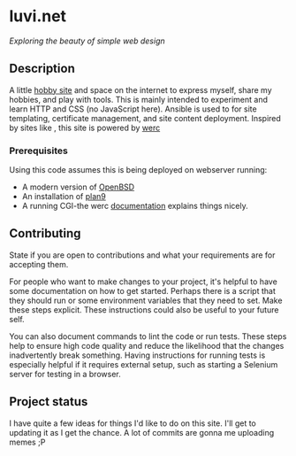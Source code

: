 # luvi.net

_Exploring the beauty of simple web design_

## Description

A little [hobby site](https://luvi.net/) and space on the internet to express myself, share my hobbies, and play with tools. This is mainly intended to experiment and learn HTTP and CSS (no JavaScript here). Ansible is used to for site templating, certificate management, and site content deployment. Inspired by sites like [](https://cat-v.org/), this site is powered by [werc]()

### Prerequisites

Using this code assumes this is being deployed on webserver running:

- A modern version of [OpenBSD](https://oepnbsd.org/)
- An installation of [plan9](https://9fans.github.io/plan9port/)
- A running CGI-the werc [documentation](https://werc.cat-v.org/docs/web-server-setup/) explains things nicely.

## Contributing
State if you are open to contributions and what your requirements are for accepting them.

For people who want to make changes to your project, it's helpful to have some documentation on how to get started. Perhaps there is a script that they should run or some environment variables that they need to set. Make these steps explicit. These instructions could also be useful to your future self.

You can also document commands to lint the code or run tests. These steps help to ensure high code quality and reduce the likelihood that the changes inadvertently break something. Having instructions for running tests is especially helpful if it requires external setup, such as starting a Selenium server for testing in a browser.

## Project status

I have quite a few ideas for things I'd like to do on this site. I'll get to updating it as I get the chance. A lot of commits are gonna me uploading memes ;P
